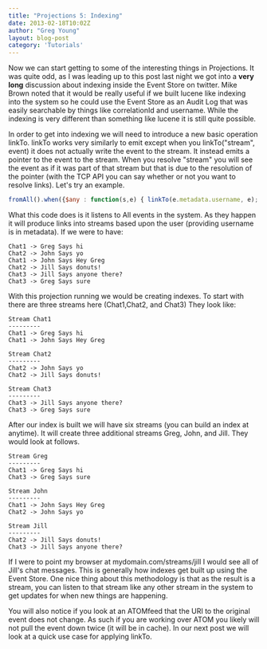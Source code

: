 ```yaml
---
title: "Projections 5: Indexing"
date: 2013-02-18T10:02Z
author: "Greg Young"
layout: blog-post
category: 'Tutorials'
---
```


Now we can start getting to some of the interesting things in Projections. It was quite odd, as I was leading up to this post last night we got into a **very long** discussion about indexing inside the Event Store on twitter. Mike Brown noted that it would be really useful if we built lucene like indexing into the system so he could use the Event Store as an Audit Log that was easily searchable by things like correlationId and username. While the indexing is very different than something like lucene it is still quite possible.

In order to get into indexing we will need to introduce a new basic operation linkTo. linkTo works very similarly to emit except when you linkTo("stream", event) it does not actually write the event to the stream. It instead emits a pointer to the event to the stream. When you resolve "stream" you will see the event as if it was part of that stream but that is due to the resolution of the pointer (with the TCP API you can say whether or not you want to resolve links). Let's try an example.

```javascript
fromAll().when({$any : function(s,e) { linkTo(e.metadata.username, e); });
```

What this code does is it listens to All events in the system. As they happen it will produce links into streams based upon the user (providing username is in metadata). If we were to have:

```
Chat1 -> Greg Says hi
Chat2 -> John Says yo
Chat1 -> John Says Hey Greg
Chat2 -> Jill Says donuts!
Chat3 -> Jill Says anyone there?
Chat3 -> Greg Says sure
```

With this projection running we would be creating indexes. To start with there are three streams here (Chat1,Chat2, and Chat3) They look like: 

```
Stream Chat1
---------
Chat1 -> Greg Says hi
Chat1 -> John Says Hey Greg

Stream Chat2
---------
Chat2 -> John Says yo
Chat2 -> Jill Says donuts!

Stream Chat3
---------
Chat3 -> Jill Says anyone there?
Chat3 -> Greg Says sure
```


After our index is built we will have six streams (you can build an index at anytime). It will create three additional streams Greg, John, and Jill. They would look at follows.

```
Stream Greg
---------
Chat1 -> Greg Says hi
Chat3 -> Greg Says sure

Stream John
---------
Chat1 -> John Says Hey Greg
Chat2 -> John Says yo

Stream Jill
---------
Chat2 -> Jill Says donuts!
Chat3 -> Jill Says anyone there?
```

If I were to point my browser at mydomain.com/streams/jill I would see all of Jill's chat messages. This is generally how indexes get built up using the Event Store. One nice thing about this methodology is that as the result is a stream, you can listen to that stream like any other stream in the system to get updates for when new things are happening.

You will also notice if you look at an ATOMfeed that the URI to the original event does not change. As such if you are working over ATOM you likely will not pull the event down twice (it will be in cache). In our next post we will look at a quick use case for applying linkTo.